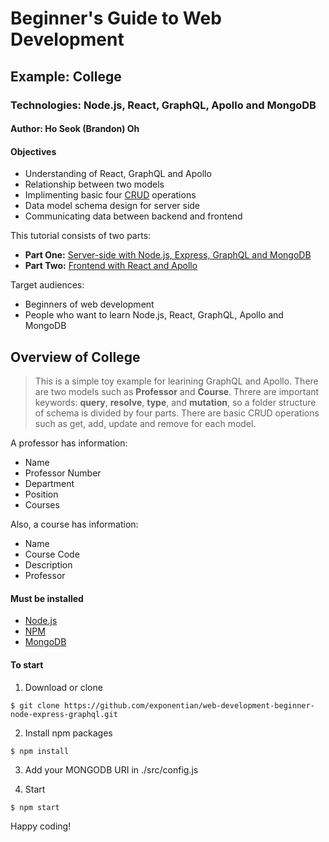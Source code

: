 # Beginner's Guide to Web Development
## Example: College
### Technologies: Node.js, React, GraphQL, Apollo and MongoDB
#### Author: Ho Seok (Brandon) Oh


#### Objectives
- Understanding of React, GraphQL and Apollo
- Relationship between two models
- Implimenting basic four [CRUD](https://en.wikipedia.org/wiki/Create,_read,_update_and_delete) operations
- Data model schema design for server side
- Communicating data between backend and frontend


This tutorial consists of two parts: 
- **Part One:** [Server-side with Node.js, Express, GraphQL and MongoDB](https://github.com/exponentian/web-development-beginner-node-express-graphql)
- **Part Two:** [Frontend with React and Apollo](https://github.com/exponentian/web-development-beginner-react-apollo)


Target audiences:
- Beginners of web development
- People who want to learn Node.js, React, GraphQL, Apollo and MongoDB


## Overview of College

> This is a simple toy example for learining GraphQL and Apollo. There are two models such as **Professor** and **Course**. Threre are important keywords: **query**, **resolve**, **type**, and **mutation**, so a folder structure of schema is divided by four parts. There are basic CRUD operations such as get, add, update and remove for each model.


A professor has information:
- Name
- Professor Number
- Department
- Position
- Courses

Also, a course has information:
- Name
- Course Code
- Description
- Professor


#### Must be installed
- [Node.js](https://nodejs.org/en/download/)
- [NPM](https://docs.npmjs.com/cli/install)
- [MongoDB](https://docs.mongodb.com/manual/installation/)


#### To start

1. Download or clone

```
$ git clone https://github.com/exponentian/web-development-beginner-node-express-graphql.git
```

2. Install npm packages

```
$ npm install
```

3. Add your MONGODB URI in ./src/config.js

4. Start

```
$ npm start
```


Happy coding!